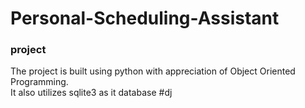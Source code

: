 # Personal-Scheduling-Assistant
### project 

The project is built using python with appreciation of Object Oriented Programming.<br />
It also utilizes sqlite3 as it database
#dj

